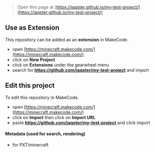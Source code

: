 
> Open this page at [https://jaqster.github.io/my-test-project/](https://jaqster.github.io/my-test-project/)

## Use as Extension

This repository can be added as an **extension** in MakeCode.

* open [https://minecraft.makecode.com/](https://minecraft.makecode.com/)
* click on **New Project**
* click on **Extensions** under the gearwheel menu
* search for **https://github.com/jaqster/my-test-project** and import

## Edit this project

To edit this repository in MakeCode.

* open [https://minecraft.makecode.com/](https://minecraft.makecode.com/)
* click on **Import** then click on **Import URL**
* paste **https://github.com/jaqster/my-test-project** and click import

#### Metadata (used for search, rendering)

* for PXT/minecraft
<script src="https://makecode.com/gh-pages-embed.js"></script><script>makeCodeRender("{{ site.makecode.home_url }}", "{{ site.github.owner_name }}/{{ site.github.repository_name }}");</script>
